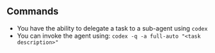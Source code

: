 ## Commands
- You have the ability to delegate a task to a sub-agent using `codex`
- You can invoke the agent using: `codex -q -a full-auto "<task description>"`
